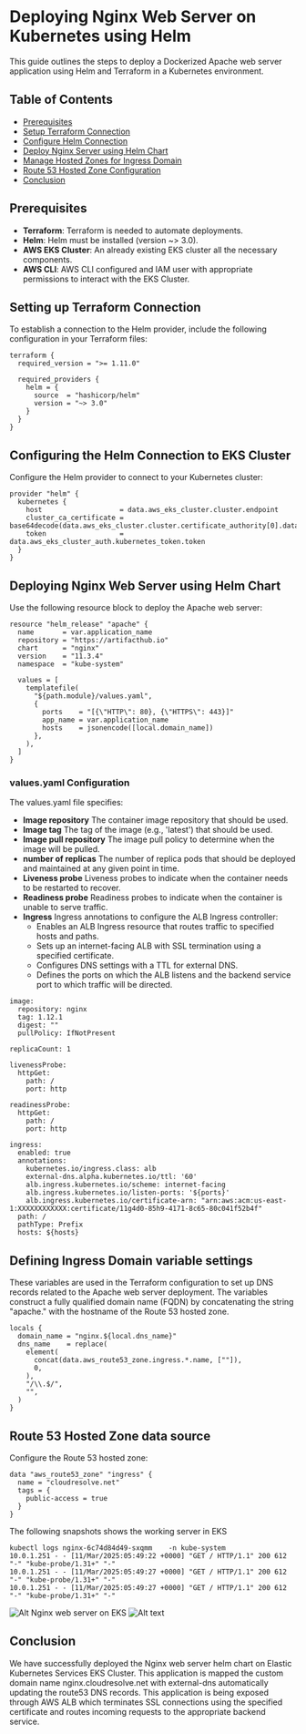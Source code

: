 # Deploying Nginx Web Server on Kubernetes using Helm

This guide outlines the steps to deploy a Dockerized Apache web server application using Helm and Terraform in a Kubernetes environment.

## Table of Contents
- [Prerequisites](#prerequisites)
- [Setup Terraform Connection](#setup-terraform-connection)
- [Configure Helm Connection](#configure-helm-connection)
- [Deploy Nginx Server using Helm Chart](#deploy-apache-web-server-using-helm-chart)
- [Manage Hosted Zones for Ingress Domain](#manage-hosted-zones-for-ingress-domain)
- [Route 53 Hosted Zone Configuration](#route-53-hosted-zone-configuration)
- [Conclusion](#conclusion)

## Prerequisites

- **Terraform**: Terraform is needed to automate deployments.
- **Helm**: Helm must be installed (version ~> 3.0).
- **AWS EKS Cluster**: An already existing EKS cluster all the necessary components.
- **AWS CLI**: AWS CLI configured and IAM user with appropriate permissions to interact with the EKS Cluster.

## Setting up Terraform Connection

To establish a connection to the Helm provider, include the following configuration in your Terraform files:

```hcl
terraform {
  required_version = ">= 1.11.0"

  required_providers {
    helm = {
      source  = "hashicorp/helm"
      version = "~> 3.0"
    }
  }
}
```
## Configuring the Helm Connection to EKS Cluster
Configure the Helm provider to connect to your Kubernetes cluster:
```hcl
provider "helm" {
  kubernetes {
    host                   = data.aws_eks_cluster.cluster.endpoint
    cluster_ca_certificate = base64decode(data.aws_eks_cluster.cluster.certificate_authority[0].data)
    token                  = data.aws_eks_cluster_auth.kubernetes_token.token
  }
}
```
## Deploying Nginx Web Server using Helm Chart
Use the following resource block to deploy the Apache web server:
```hcl
resource "helm_release" "apache" {
  name       = var.application_name
  repository = "https://artifacthub.io"
  chart      = "nginx"
  version    = "11.3.4"
  namespace  = "kube-system"

  values = [
    templatefile(
      "${path.module}/values.yaml",
      {
        ports    = "[{\"HTTP\": 80}, {\"HTTPS\": 443}]"
        app_name = var.application_name
        hosts    = jsonencode([local.domain_name])
      },
    ),
  ]
}
```
### values.yaml Configuration
The values.yaml file specifies:

- **Image repository** The container image repository that should be used.
- **Image tag** The tag of the image (e.g., 'latest') that should be used.
- **Image pull repository** The image pull policy to determine when the image will be pulled.
- **number of replicas** The number of replica pods that should be deployed and maintained at any given point in time.
- **Liveness probe** Liveness probes to indicate when the container needs to be restarted to recover.
- **Readiness probe** Readiness probes to indicate when the container is unable to serve traffic.
- **Ingress** Ingress annotations to configure the ALB Ingress controller:
  - Enables an ALB Ingress resource that routes traffic to specified hosts and paths.
  - Sets up an internet-facing ALB with SSL termination using a specified certificate.
  - Configures DNS settings with a TTL for external DNS.
  - Defines the ports on which the ALB listens and the backend service port to which traffic will be directed.

```hcl
image:
  repository: nginx
  tag: 1.12.1
  digest: ""
  pullPolicy: IfNotPresent

replicaCount: 1

livenessProbe:
  httpGet:
    path: /
    port: http

readinessProbe:
  httpGet:
    path: /
    port: http

ingress:
  enabled: true
  annotations:
    kubernetes.io/ingress.class: alb
    external-dns.alpha.kubernetes.io/ttl: '60'
    alb.ingress.kubernetes.io/scheme: internet-facing
    alb.ingress.kubernetes.io/listen-ports: '${ports}'
    alb.ingress.kubernetes.io/certificate-arn: "arn:aws:acm:us-east-1:XXXXXXXXXXXX:certificate/11g4d0-85h9-4171-8c65-80c041f52b4f"
  path: /
  pathType: Prefix
  hosts: ${hosts}
```
## Defining Ingress Domain variable settings
These variables are used in the Terraform configuration to set up DNS records related to the Apache web server deployment. The variables construct a fully qualified domain name (FQDN) by concatenating the string "apache." with the hostname of the Route 53 hosted zone.
```hcl
locals {
  domain_name = "nginx.${local.dns_name}"
  dns_name    = replace(
    element(
      concat(data.aws_route53_zone.ingress.*.name, [""]),
      0,
    ),
    "/\\.$/",
    "",
  )
}
```
## Route 53 Hosted Zone data source
Configure the Route 53 hosted zone:
```hcl
data "aws_route53_zone" "ingress" {
  name = "cloudresolve.net"
  tags = {
    public-access = true
  }
}
```
The following snapshots shows the working server in EKS
```hcl
kubectl logs nginx-6c74d84d49-sxqmm    -n kube-system
10.0.1.251 - - [11/Mar/2025:05:49:22 +0000] "GET / HTTP/1.1" 200 612 "-" "kube-probe/1.31+" "-"
10.0.1.251 - - [11/Mar/2025:05:49:27 +0000] "GET / HTTP/1.1" 200 612 "-" "kube-probe/1.31+" "-"
10.0.1.251 - - [11/Mar/2025:05:49:27 +0000] "GET / HTTP/1.1" 200 612 "-" "kube-probe/1.31+" "-"
```
![Alt Nginx web server on EKS](https://drive.google.com/uc?export=view&id=1AH2EgeZQR9WLqUCYOmoL9I50uv9lAR_K)
![Alt text](https://assets.digitalocean.com/articles/alligator/boo.svg "a title")

## Conclusion
We have successfully deployed the Nginx web server helm chart on Elastic Kubernetes Services EKS Cluster. This application is mapped the custom domain name nginx.cloudresolve.net with external-dns automatically updating the route53 DNS records. This application is being exposed through AWS ALB which  terminates SSL connections using the specified certificate and routes incoming requests to the appropriate backend service.
